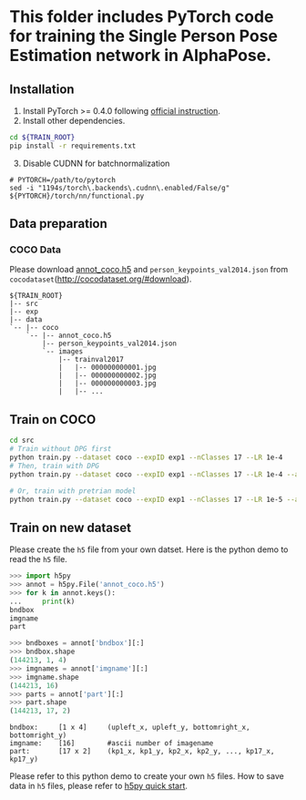 # This folder includes PyTorch code for training the Single Person Pose Estimation network in AlphaPose.

## Installation
1. Install PyTorch >= 0.4.0 following [official instruction](https://pytorch.org/get-started/locally/).
2. Install other dependencies.
``` bash
cd ${TRAIN_ROOT}
pip install -r requirements.txt
```
3. Disable CUDNN for batchnormalization
```
# PYTORCH=/path/to/pytorch
sed -i "1194s/torch\.backends\.cudnn\.enabled/False/g" ${PYTORCH}/torch/nn/functional.py
```

## Data preparation

### COCO Data
Please download [annot_coco.h5](https://drive.google.com/open?id=1OviCQgzKO2t0gh4Me0MXfi6xgXyTWC5T) and `person_keypoints_val2014.json` from `cocodataset`(http://cocodataset.org/#download).
```
${TRAIN_ROOT}
|-- src
|-- exp
|-- data
`-- |-- coco
    `-- |-- annot_coco.h5
        |-- person_keypoints_val2014.json
        `-- images
            |-- trainval2017
            |   |-- 000000000001.jpg
            |   |-- 000000000002.jpg
            |   |-- 000000000003.jpg
            |   |-- ... 
```

## Train on COCO
``` bash
cd src
# Train without DPG first
python train.py --dataset coco --expID exp1 --nClasses 17 --LR 1e-4
# Then, train with DPG
python train.py --dataset coco --expID exp1 --nClasses 17 --LR 1e-4 --addDPG

# Or, train with pretrian model
python train.py --dataset coco --expID exp1 --nClasses 17 --LR 1e-5 --addDPG --loadModel #{MODEL_DIR}
```

## Train on new dataset
Please create the `h5` file from your own datset. Here is the python demo to read the `h5` file.
``` python
>>> import h5py
>>> annot = h5py.File('annot_coco.h5')
>>> for k in annot.keys():
...     print(k)
bndbox
imgname
part

>>> bndboxes = annot['bndbox'][:]
>>> bndbox.shape
(144213, 1, 4)
>>> imgnames = annot['imgname'][:]
>>> imgname.shape
(144213, 16)
>>> parts = annot['part'][:]
>>> part.shape
(144213, 17, 2)
```
```
bndbox:     [1 x 4]     (upleft_x, upleft_y, bottomright_x, bottomright_y)
imgname:    [16]        #ascii number of imagename
part:       [17 x 2]    (kp1_x, kp1_y, kp2_x, kp2_y, ..., kp17_x, kp17_y)
```

Please refer to this python demo to create your own `h5` files. How to save data in `h5` files, please refer to [h5py quick start](http://docs.h5py.org/en/stable/quick.html#quick).
